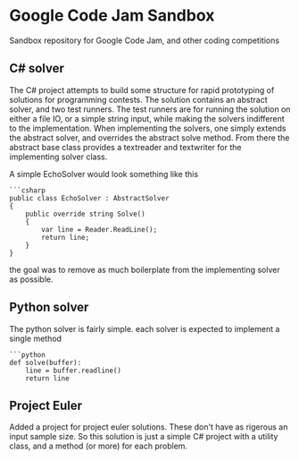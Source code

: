 # Google Code Jam Sandbox

Sandbox repository for Google Code Jam, and other coding competitions 

## C# solver

The C# project attempts to build some structure for rapid prototyping of solutions for programming contests.
The solution contains an abstract solver, and two test runners.
The test runners are for running the solution on either a file IO, or a simple string input, while making the solvers indifferent to the implementation.
When implementing the solvers, one simply extends the abstract solver, and overrides the abstract solve method.
From there the abstract base class provides a textreader and textwriter for the implementing solver class.

A simple EchoSolver would look something like this

	```csharp
	public class EchoSolver : AbstractSolver
	{
		public override string Solve()
		{
			var line = Reader.ReadLine();
			return line;
		}
	}

the goal was to remove as much boilerplate from the implementing solver as possible.

## Python solver

The python solver is fairly simple.
each solver is expected to implement a single method

	```python
	def solve(buffer):
		line = buffer.readline()
		return line

## Project Euler

Added a project for project euler solutions.
These don't have as rigerous an input sample size. So this solution is just a simple C# project with a utility class, and a method (or more) for each problem.